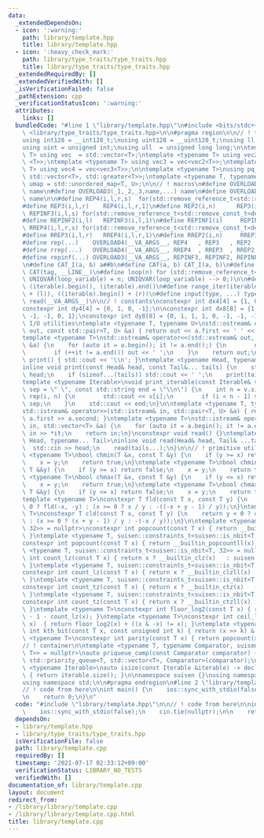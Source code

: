 ```yaml
---
data:
  _extendedDependsOn:
  - icon: ':warning:'
    path: library/template.hpp
    title: library/template.hpp
  - icon: ':heavy_check_mark:'
    path: library/type_traits/type_traits.hpp
    title: library/type_traits/type_traits.hpp
  _extendedRequiredBy: []
  _extendedVerifiedWith: []
  _isVerificationFailed: false
  _pathExtension: cpp
  _verificationStatusIcon: ':warning:'
  attributes:
    links: []
  bundledCode: "#line 1 \"library/template.hpp\"\n#include <bits/stdc++.h>\n#include\
    \ <library/type_traits/type_traits.hpp>\n\n#pragma region\n\n// ! type aliases\n\
    using int128 = __int128_t;\nusing uint128 = __uint128_t;\nusing ll = long long;\n\
    using uint = unsigned int;\nusing ull  = unsigned long long;\n\ntemplate <typename\
    \ T> using vec  = std::vector<T>;\ntemplate <typename T> using vec2 = vec<vec\
    \ <T>>;\ntemplate <typename T> using vec3 = vec<vec2<T>>;\ntemplate <typename\
    \ T> using vec4 = vec<vec3<T>>;\n\ntemplate <typename T>\nusing pq_greater = std::priority_queue<T,\
    \ std::vector<T>, std::greater<T>>;\ntemplate <typename T, typename U>\nusing\
    \ umap = std::unordered_map<T, U>;\n\n// ! macros\n#define OVERLOAD2(_1,_2,name,...)\
    \ name\n#define OVERLOAD3(_1,_2,_3,name,...) name\n#define OVERLOAD4(_1,_2,_3,_4,name,...)\
    \ name\n\n#define REP4(i,l,r,s)  for(std::remove_reference_t<std::remove_const_t<decltype(r)>>i=(l);i<(r);i+=(s))\n\
    #define REP3(i,l,r)    REP4(i,l,r,1)\n#define REP2(i,n)      REP3(i,0,n)\n#define\
    \ REPINF3(i,l,s) for(std::remove_reference_t<std::remove_const_t<decltype(l)>>i=(l);;i+=(s))\n\
    #define REPINF2(i,l)   REPINF3(i,l,1)\n#define REPINF1(i)     REPINF2(i,0)\n#define\
    \ RREP4(i,l,r,s) for(std::remove_reference_t<std::remove_const_t<decltype(r)>>i=(l)+fld((r)-(l)-1,s)*(s);i>=(l);i-=(s))\n\
    #define RREP3(i,l,r)   RREP4(i,l,r,1)\n#define RREP2(i,n)     RREP3(i,0,n)\n\n\
    #define rep(...)    OVERLOAD4(__VA_ARGS__, REP4   , REP3   , REP2   )(__VA_ARGS__)\n\
    #define rrep(...)   OVERLOAD4(__VA_ARGS__, RREP4  , RREP3  , RREP2  )(__VA_ARGS__)\n\
    #define repinf(...) OVERLOAD3(__VA_ARGS__, REPINF3, REPINF2, REPINF1)(__VA_ARGS__)\n\
    \n#define CAT_I(a, b) a##b\n#define CAT(a, b) CAT_I(a, b)\n#define UNIQVAR(tag)\
    \ CAT(tag, __LINE__)\n#define loop(n) for (std::remove_reference_t<std::remove_const_t<decltype(n)>>\
    \ UNIQVAR(loop_variable) = n; UNIQVAR(loop_variable) --> 0;)\n\n#define all(iterable)\
    \ (iterable).begin(), (iterable).end()\n#define range_iter(iterable, l, r) ((iterable).begin()\
    \ + (l)), ((iterable).begin() + (r))\n#define input(type, ...) type __VA_ARGS__;\
    \ read(__VA_ARGS__)\n\n// ! constants\nconstexpr int dx4[4] = {1, 0, -1, 0};\n\
    constexpr int dy4[4] = {0, 1, 0, -1};\n\nconstexpr int dx8[8] = {1, 1, 0, -1,\
    \ -1, -1, 0, 1};\nconstexpr int dy8[8] = {0, 1, 1, 1, 0, -1, -1, -1};\n\n// !\
    \ I/O utilities\ntemplate <typename T, typename U>\nstd::ostream& operator<<(std::ostream&\
    \ out, const std::pair<T, U> &a) { return out << a.first << ' ' << a.second; }\n\
    template <typename T>\nstd::ostream& operator<<(std::ostream& out, const std::vector<T>\
    \ &a) {\n    for (auto it = a.begin(); it != a.end();) {\n        out << *it;\n\
    \        if (++it != a.end()) out << ' ';\n    }\n    return out;\n}\ninline void\
    \ print() { std::cout << '\\n'; }\ntemplate <typename Head, typename... Tail>\n\
    inline void print(const Head& head, const Tail&... tails) {\n    std::cout <<\
    \ head;\n    if (sizeof...(tails)) std::cout << ' ';\n    print(tails...);\n}\n\
    template <typename Iterable>\nvoid print_iterable(const Iterable& v, const std::string\
    \ sep = \" \", const std::string end = \"\\n\") {\n    int n = v.size();\n   \
    \ rep(i, n) {\n        std::cout << v[i];\n        if (i < n - 1) std::cout <<\
    \ sep;\n    }\n    std::cout << end;\n}\n\ntemplate <typename T, typename U>\n\
    std::istream& operator>>(std::istream& in, std::pair<T, U> &a) { return in >>\
    \ a.first >> a.second; }\ntemplate <typename T>\nstd::istream& operator>>(std::istream&\
    \ in, std::vector<T> &a) {\n    for (auto it = a.begin(); it != a.end(); ++it)\
    \ in >> *it;\n    return in;\n}\nconstexpr void read() {}\ntemplate <typename\
    \ Head, typename... Tail>\ninline void read(Head& head, Tail& ...tails) {\n  \
    \  std::cin >> head;\n    read(tails...);\n}\n\n// ! primitive utilities\n\ntemplate\
    \ <typename T>\nbool chmin(T &x, const T &y) {\n    if (y >= x) return false;\n\
    \    x = y;\n    return true;\n}\ntemplate <typename T>\nbool chmin(T &x, const\
    \ T &&y) {\n    if (y >= x) return false;\n    x = y;\n    return true;\n}\ntemplate\
    \ <typename T>\nbool chmax(T &x, const T &y) {\n    if (y <= x) return false;\n\
    \    x = y;\n    return true;\n}\ntemplate <typename T>\nbool chmax(T &x, const\
    \ T &&y) {\n    if (y <= x) return false;\n    x = y;\n    return true;\n}\n\n\
    template <typename T>\nconstexpr T fld(const T x, const T y) {\n    return y <\
    \ 0 ? fld(-x, -y) : (x >= 0 ? x / y : -((-x + y - 1) / y));\n}\ntemplate <typename\
    \ T>\nconstexpr T cld(const T x, const T y) {\n    return y < 0 ? cld(-x, -y)\
    \ : (x >= 0 ? (x + y - 1) / y : -(-x / y));\n}\n\ntemplate <typename T, suisen::constraints_t<suisen::is_nbit<T,\
    \ 32>> = nullptr>\nconstexpr int popcount(const T x) { return __builtin_popcount(x);\
    \ }\ntemplate <typename T, suisen::constraints_t<suisen::is_nbit<T, 64>> = nullptr>\n\
    constexpr int popcount(const T x) { return __builtin_popcountll(x); }\ntemplate\
    \ <typename T, suisen::constraints_t<suisen::is_nbit<T, 32>> = nullptr>\nconstexpr\
    \ int count_lz(const T x) { return x ? __builtin_clz(x)   : suisen::bit_num<T>;\
    \ }\ntemplate <typename T, suisen::constraints_t<suisen::is_nbit<T, 64>> = nullptr>\n\
    constexpr int count_lz(const T x) { return x ? __builtin_clzll(x) : suisen::bit_num<T>;\
    \ }\ntemplate <typename T, suisen::constraints_t<suisen::is_nbit<T, 32>> = nullptr>\n\
    constexpr int count_tz(const T x) { return x ? __builtin_ctz(x)   : suisen::bit_num<T>;\
    \ }\ntemplate <typename T, suisen::constraints_t<suisen::is_nbit<T, 64>> = nullptr>\n\
    constexpr int count_tz(const T x) { return x ? __builtin_ctzll(x) : suisen::bit_num<T>;\
    \ }\ntemplate <typename T>\nconstexpr int floor_log2(const T x) { return suisen::bit_num<T>\
    \ - 1 - count_lz(x); }\ntemplate <typename T>\nconstexpr int ceil_log2(const T\
    \ x)  { return floor_log2(x) + ((x & -x) != x); }\ntemplate <typename T>\nconstexpr\
    \ int kth_bit(const T x, const unsigned int k) { return (x >> k) & 1; }\ntemplate\
    \ <typename T>\nconstexpr int parity(const T x) { return popcount(x) & 1; }\n\n\
    // ! container\n\ntemplate <typename T, typename Comparator, suisen::constraints_t<suisen::is_comparator<Comparator,\
    \ T>> = nullptr>\nauto priqueue_comp(const Comparator comparator) {\n    return\
    \ std::priority_queue<T, std::vector<T>, Comparator>(comparator);\n}\n\ntemplate\
    \ <typename Iterable>\nauto isize(const Iterable &iterable) -> decltype(int(iterable.size()))\
    \ { return iterable.size(); }\n\nnamespace suisen {}\nusing namespace suisen;\n\
    using namespace std;\n\n#pragma endregion\n#line 2 \"library/template.cpp\"\n\n\
    // ! code from here\n\nint main() {\n    ios::sync_with_stdio(false);\n    cin.tie(nullptr);\n\
    \n    return 0;\n}\n"
  code: "#include \"library/template.hpp\"\n\n// ! code from here\n\nint main() {\n\
    \    ios::sync_with_stdio(false);\n    cin.tie(nullptr);\n\n    return 0;\n}"
  dependsOn:
  - library/template.hpp
  - library/type_traits/type_traits.hpp
  isVerificationFile: false
  path: library/template.cpp
  requiredBy: []
  timestamp: '2021-07-17 02:33:12+09:00'
  verificationStatus: LIBRARY_NO_TESTS
  verifiedWith: []
documentation_of: library/template.cpp
layout: document
redirect_from:
- /library/library/template.cpp
- /library/library/template.cpp.html
title: library/template.cpp
---
```

